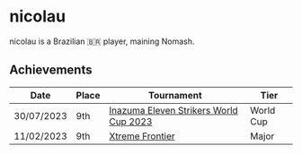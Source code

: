 # nicolau

nicolau is a Brazilian :brazil: player, maining Nomash.

## Achievements

|Date|Place|Tournament|Tier|
|-|-|-|-|
| 30/07/2023 | 9th | [Inazuma Eleven Strikers World Cup 2023](../../tournaments/worldcup23.md) | World Cup |
| 11/02/2023 | 9th | [Xtreme Frontier](../../tournaments/sf/xf.md) | Major |
